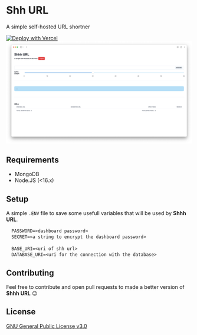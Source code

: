 # Shh URL
A simple self-hosted URL shortner

[![Deploy with Vercel](https://vercel.com/button)](https://vercel.com/new/clone?repository-url=https%3A%2F%2Fgithub.com%2FMichaelCasaDev%2Fshhh-url&env=PASSWORD,SECRET,BASE_URI,DATABASE_URI&project-name=shhh-url&repo-name=shhh-url)
<img src="imgs/screenshot.png">

## Requirements
- MongoDB
- Node.JS (<16.x)

## Setup
A simple `.ENV` file to save some usefull variables that will be used by **Shhh URL**.
```
  PASSWORD=<dashboard password>
  SECRET=<a string to encrypt the dashboard password>
  
  BASE_URI=<uri of shh url>
  DATABASE_URI=<uri for the connection with the database>
```
## Contributing
Feel free to contribute and open pull requests to made a better version of **Shhh URL** 😉

## License

[GNU General Public License v3.0](https://github.com/MichaelCasaDev/shhh-url/blob/main/LICENSE)
